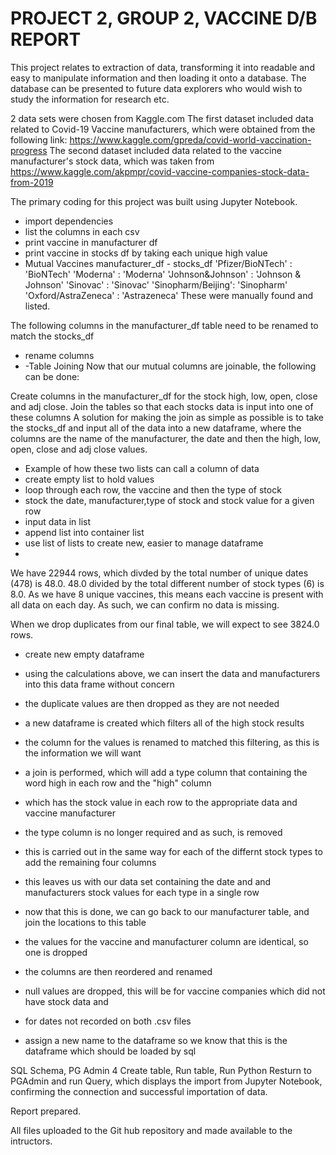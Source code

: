 # PROJECT 2, GROUP 2, VACCINE D/B REPORT

This project relates to extraction of data, transforming it into readable and easy to manipulate information and then loading it onto a database. The database can be presented to future data explorers who would wish to study the information for research etc. 

2 data sets were chosen from Kaggle.com
The first dataset included data related to Covid-19 Vaccine manufacturers, which were obtained from the following link: https://www.kaggle.com/gpreda/covid-world-vaccination-progress
The second dataset included data related to the vaccine manufacturer's stock data, which was taken from https://www.kaggle.com/akpmpr/covid-vaccine-companies-stock-data-from-2019

The primary coding for this project was built using Jupyter Notebook.

- import dependencies 
- list the columns in each csv
- print vaccine in manufacturer df
- print vaccine in stocks df by taking each unique high value
- Mutual Vaccines
manufacturer_df - stocks_df
'Pfizer/BioNTech' : 'BioNTech'
'Moderna' : 'Moderna'
'Johnson&Johnson' : 'Johnson & Johnson'
'Sinovac' : 'Sinovac'
'Sinopharm/Beijing': 'Sinopharm'
'Oxford/AstraZeneca' : 'Astrazeneca'
These were manually found and listed.

The following columns in the manufacturer_df table need to be renamed to match the stocks_df
- rename columns
- -Table Joining
Now that our mutual columns are joinable, the following can be done:

Create columns in the manufacturer_df for the stock high, low, open, close and adj close.
Join the tables so that each stocks data is input into one of these columns
A solution for making the join as simple as possible is to take the stocks_df and input all of the data into a new dataframe, where the columns are the name of the manufacturer, the date and then the high, low, open, close and adj close values.

- Example of how these two lists can call a column of data
- create empty list to hold values
- loop through each row, the vaccine and then the type of stock
- stock the date, manufacturer,type of stock and stock value for a given row
- input data in list
- append list into container list
- use list of lists to create new, easier to manage dataframe
- 
We have 22944 rows, which divded by the total number of unique dates (478) is 48.0.
48.0 divided by the total different number of stock types (6) is 8.0.
As we have 8 unique vaccines, this means each vaccine is present with all data on each day. 
As such, we can confirm no data is missing.

When we drop duplicates from our final table, we will expect to see 3824.0 rows.

- create new empty dataframe
- using the calculations above, we can insert the data and manufacturers into this data frame without concern 
- the duplicate values are then dropped as they are not needed
- a new dataframe is created which filters all of the high stock results
- the column for the values is renamed to matched this filtering, as this is the information we will want
- a join is performed, which will add a type column that containing the word high in each row and the "high" column
- which has the stock value in each row to the appropriate data and vaccine manufacturer
- the type column is no longer required and as such, is removed
- this is carried out in the same way for each of the differnt stock types to add the remaining four columns
- this leaves us with our data set containing the date and and manufacturers stock values for each type in a single row


- now that this is done, we can go back to our manufacturer table, and join the locations to this table
- the values for the vaccine and manufacturer column are identical, so one is dropped
- the columns are then reordered and renamed
- null values are dropped, this will be for vaccine companies which did not have stock data and
- for dates not recorded on both .csv files
- assign a new name to the dataframe so we know that this is the dataframe which should be loaded by sql

SQL Schema, PG Admin 4
Create table, Run table, Run Python
Resturn to PGAdmin and run Query, which displays the import from Jupyter Notebook, confirming the connection and successful importation of data.

Report prepared.

All files uploaded to the Git hub repository and made available to the intructors.


